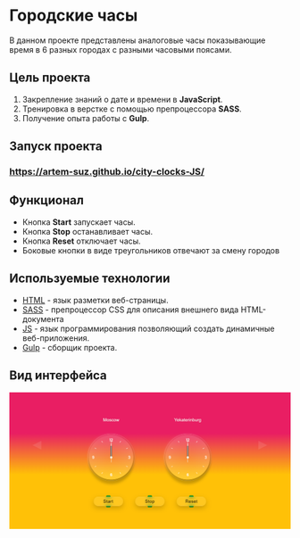 # Городские часы

В данном проекте представлены аналоговые часы показывающие время в 6 разных городах с разными часовыми поясами.

## Цель проекта
1. Закрепление знаний о дате и времени в **JavaScript**.
2. Тренировка в верстке с помощью препроцессора **SASS**.
3. Получение опыта работы с **Gulp**.

## Запуск проекта
### https://artem-suz.github.io/city-clocks-JS/


## Функционал
+ Кнопка **Start** запускает часы. 
+ Кнопка **Stop** останавливает часы.
+ Кнопка **Reset** отключает часы.
+ Боковые кнопки в виде треугольников отвечают за смену городов

## Используемые технологии

* [HTML](https://developer.mozilla.org/ru/docs/Learn/Getting_started_with_the_web/HTML_basics) - язык разметки веб-страницы.
* [SASS](https://sass-scss.ru/documentation/sintaksis/) - препроцессор CSS для описания внешнего вида HTML-документа
* [JS](https://developer.mozilla.org/ru/docs/Learn/JavaScript/First_steps/What_is_JavaScript) - язык программирования позволяющий создать динамичные веб-приложения.
* [Gulp](https://webdesign-master.ru/blog/docs/gulp-documentation.html) - сборщик проекта.

## Вид интерфейса
![Clock](img/imgClocksForGit.PNG)

